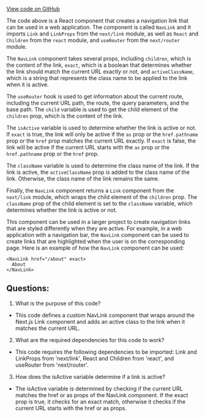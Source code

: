 [View code on GitHub](zoo-labs/zoo/blob/master/core/src/components/NavLink/index.tsx)

The code above is a React component that creates a navigation link that can be used in a web application. The component is called `NavLink` and it imports `Link` and `LinkProps` from the `next/link` module, as well as `React` and `Children` from the `react` module, and `useRouter` from the `next/router` module.

The `NavLink` component takes several props, including `children`, which is the content of the link, `exact`, which is a boolean that determines whether the link should match the current URL exactly or not, and `activeClassName`, which is a string that represents the class name to be applied to the link when it is active.

The `useRouter` hook is used to get information about the current route, including the current URL path, the route, the query parameters, and the base path. The `child` variable is used to get the child element of the `children` prop, which is the content of the link.

The `isActive` variable is used to determine whether the link is active or not. If `exact` is true, the link will only be active if the `as` prop or the `href.pathname` prop or the `href` prop matches the current URL exactly. If `exact` is false, the link will be active if the current URL starts with the `as` prop or the `href.pathname` prop or the `href` prop.

The `className` variable is used to determine the class name of the link. If the link is active, the `activeClassName` prop is added to the class name of the link. Otherwise, the class name of the link remains the same.

Finally, the `NavLink` component returns a `Link` component from the `next/link` module, which wraps the child element of the `children` prop. The `className` prop of the child element is set to the `className` variable, which determines whether the link is active or not.

This component can be used in a larger project to create navigation links that are styled differently when they are active. For example, in a web application with a navigation bar, the `NavLink` component can be used to create links that are highlighted when the user is on the corresponding page. Here is an example of how the `NavLink` component can be used:

```
<NavLink href="/about" exact>
  About
</NavLink>
```
## Questions: 
 1. What is the purpose of this code?
- This code defines a custom NavLink component that wraps around the Next.js Link component and adds an active class to the link when it matches the current URL.

2. What are the required dependencies for this code to work?
- This code requires the following dependencies to be imported: Link and LinkProps from 'next/link', React and Children from 'react', and useRouter from 'next/router'.

3. How does the isActive variable determine if a link is active?
- The isActive variable is determined by checking if the current URL matches the href or as props of the NavLink component. If the exact prop is true, it checks for an exact match, otherwise it checks if the current URL starts with the href or as props.